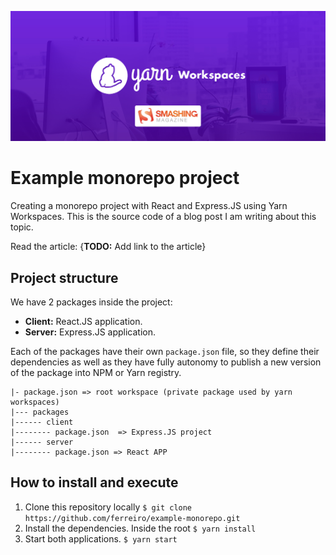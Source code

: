 ![](./assets/header.jpg)

# Example monorepo project

Creating a monorepo project with React and Express.JS using Yarn Workspaces. This is the source code of a blog post I am writing about this topic.

Read the article: {**TODO:** Add link to the article}

## Project structure

We have 2 packages inside the project:
- **Client:** React.JS application.
- **Server:** Express.JS application.

Each of the packages have their own `package.json` file, so they define their dependencies as well as they have fully autonomy to publish a new version of the package into NPM or Yarn registry.

```
|- package.json => root workspace (private package used by yarn workspaces)
|--- packages
|------ client
|-------- package.json  => Express.JS project
|------ server
|-------- package.json => React APP
```

## How to install and execute

1. Clone this repository locally `$ git clone https://github.com/ferreiro/example-monorepo.git`
2. Install the dependencies. Inside the root `$ yarn install`
3. Start both applications. `$ yarn start`
